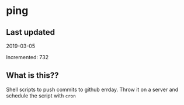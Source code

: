 # ping

## Last updated
2019-03-05

Incremented: 732

## What is this??
Shell scripts to push commits to github errday. Throw it on a server and schedule the script with `cron`
